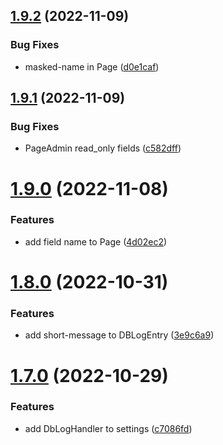 ## [1.9.2](https://github.com/ghorbani-mohammad/Crawler-Framework/compare/v1.9.1...v1.9.2) (2022-11-09)


### Bug Fixes

* masked-name in Page ([d0e1caf](https://github.com/ghorbani-mohammad/Crawler-Framework/commit/d0e1caf9823a1aa3ae4ae303334a723da606320d))



## [1.9.1](https://github.com/ghorbani-mohammad/Crawler-Framework/compare/v1.9.0...v1.9.1) (2022-11-09)


### Bug Fixes

* PageAdmin read_only fields ([c582dff](https://github.com/ghorbani-mohammad/Crawler-Framework/commit/c582dffba165bdef603a0ab465b21893b902a2b6))



# [1.9.0](https://github.com/ghorbani-mohammad/Crawler-Framework/compare/v1.8.0...v1.9.0) (2022-11-08)


### Features

* add field name to Page ([4d02ec2](https://github.com/ghorbani-mohammad/Crawler-Framework/commit/4d02ec27b5330b7cb56949cfb5823b3c6a78c7b8))



# [1.8.0](https://github.com/ghorbani-mohammad/Crawler-Framework/compare/v1.7.0...v1.8.0) (2022-10-31)


### Features

* add short-message to DBLogEntry ([3e9c6a9](https://github.com/ghorbani-mohammad/Crawler-Framework/commit/3e9c6a97e1bca5fe78a27f3ef0d0cab0fb9d614d))



# [1.7.0](https://github.com/ghorbani-mohammad/Crawler-Framework/compare/v1.6.0...v1.7.0) (2022-10-29)


### Features

* add DbLogHandler to settings ([c7086fd](https://github.com/ghorbani-mohammad/Crawler-Framework/commit/c7086fdc2e0195b40df2a4543268b10e7d4b87e2))



